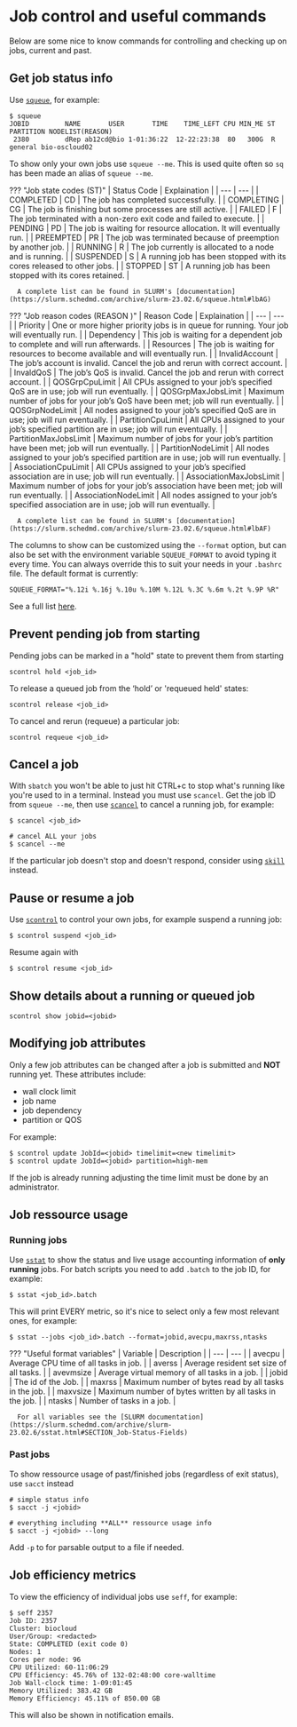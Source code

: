 # Job control and useful commands
Below are some nice to know commands for controlling and checking up on jobs, current and past.

## Get job status info
Use [`squeue`](https://slurm.schedmd.com/archive/slurm-23.02.6/squeue.html), for example:
```
$ squeue
JOBID         NAME       USER       TIME    TIME_LEFT CPU MIN_ME ST PARTITION NODELIST(REASON)
 2380         dRep ab12cd@bio 1-01:36:22  12-22:23:38  80   300G  R   general bio-oscloud02
```

To show only your own jobs use `squeue --me`. This is used quite often so `sq` has been made an alias of `squeue --me`.

??? "Job state codes (ST)"
      | Status	Code | Explaination |
      | --- | --- |
      | COMPLETED | CD | The job has completed successfully. |
      | COMPLETING | CG | The job is finishing but some processes are still active. |
      | FAILED | F | The job terminated with a non-zero exit code and failed to execute. |
      | PENDING | PD | The job is waiting for resource allocation. It will eventually run. |
      | PREEMPTED | PR | The job was terminated because of preemption by another job. |
      | RUNNING | R | The job currently is allocated to a node and is running. |
      | SUSPENDED | S | A running job has been stopped with its cores released to other jobs. |
      | STOPPED | ST | A running job has been stopped with its cores retained. |

      A complete list can be found in SLURM's [documentation](https://slurm.schedmd.com/archive/slurm-23.02.6/squeue.html#lbAG)

??? "Job reason codes (REASON )"
      | Reason Code | Explaination |
      | --- | --- |
      | Priority | One or more higher priority jobs is in queue for running. Your job will eventually run. |
      | Dependency | This job is waiting for a dependent job to complete and will run afterwards. |
      | Resources | The job is waiting for resources to become available and will eventually run. |
      | InvalidAccount | The job’s account is invalid. Cancel the job and rerun with correct account. |
      | InvaldQoS | The job’s QoS is invalid. Cancel the job and rerun with correct account. |
      | QOSGrpCpuLimit | All CPUs assigned to your job’s specified QoS are in use; job will run eventually. |
      | QOSGrpMaxJobsLimit | Maximum number of jobs for your job’s QoS have been met; job will run eventually. |
      | QOSGrpNodeLimit | All nodes assigned to your job’s specified QoS are in use; job will run eventually. |
      | PartitionCpuLimit | All CPUs assigned to your job’s specified partition are in use; job will run eventually. |
      | PartitionMaxJobsLimit | Maximum number of jobs for your job’s partition have been met; job will run eventually. |
      | PartitionNodeLimit | All nodes assigned to your job’s specified partition are in use; job will run eventually. |
      | AssociationCpuLimit | All CPUs assigned to your job’s specified association are in use; job will run eventually. |
      | AssociationMaxJobsLimit | Maximum number of jobs for your job’s association have been met; job will run eventually. |
      | AssociationNodeLimit | All nodes assigned to your job’s specified association are in use; job will run eventually. |

      A complete list can be found in SLURM's [documentation](https://slurm.schedmd.com/archive/slurm-23.02.6/squeue.html#lbAF)

The columns to show can be customized using the `--format` option, but can also be set with the environment variable `SQUEUE_FORMAT` to avoid typing it every time. You can always override this to suit your needs in your `.bashrc` file. The default format is currently:

```
SQUEUE_FORMAT="%.12i %.16j %.10u %.10M %.12L %.3C %.6m %.2t %.9P %R"
```

See a full list [here](https://slurm.schedmd.com/archive/slurm-23.02.6/squeue.html#OPT_format).

## Prevent pending job from starting
Pending jobs can be marked in a "hold" state to prevent them from starting
```
scontrol hold <job_id>
```

To release a queued job from the ‘hold’ or 'requeued held' states:
```
scontrol release <job_id>
```

To cancel and rerun (requeue) a particular job:
```
scontrol requeue <job_id>
```

## Cancel a job
With `sbatch` you won't be able to just hit CTRL+c to stop what's running like you're used to in a terminal. Instead you must use `scancel`. Get the job ID from `squeue --me`, then use [`scancel`](https://slurm.schedmd.com/archive/slurm-23.02.6/scancel.html) to cancel a running job, for example:
```
$ scancel <job_id>

# cancel ALL your jobs
$ scancel --me
```

If the particular job doesn't stop and doesn't respond, consider using [`skill`](https://slurm.schedmd.com/archive/slurm-23.02.6/skill.html) instead.

## Pause or resume a job
Use [`scontrol`](https://slurm.schedmd.com/archive/slurm-23.02.6/scontrol.html) to control your own jobs, for example suspend a running job:
```
$ scontrol suspend <job_id>
```

Resume again with
```
$ scontrol resume <job_id>
```

## Show details about a running or queued job
```
scontrol show jobid=<jobid>
```

## Modifying job attributes
Only a few job attributes can be changed after a job is submitted and **NOT** running yet. These attributes include:

 - wall clock limit
 - job name
 - job dependency
 - partition or QOS

For example:
```
$ scontrol update JobId=<jobid> timelimit=<new timelimit>
$ scontrol update JobId=<jobid> partition=high-mem
```

If the job is already running adjusting the time limit must be done by an administrator.

## Job ressource usage
### Running jobs
Use [`sstat`](https://slurm.schedmd.com/archive/slurm-23.02.6/sstat.html) to show the status and live usage accounting information of **only running** jobs. For batch scripts you need to add `.batch` to the job ID, for example:
```
$ sstat <job_id>.batch
```

This will print EVERY metric, so it's nice to select only a few most relevant ones, for example:

```
$ sstat --jobs <job_id>.batch --format=jobid,avecpu,maxrss,ntasks
```

??? "Useful format variables"
      | Variable | Description |
      | --- | --- |
      | avecpu | Average CPU time of all tasks in job. |
      | averss | Average resident set size of all tasks. |
      | avevmsize | Average virtual memory of all tasks in a job. |
      | jobid | The id of the Job. |
      | maxrss | Maximum number of bytes read by all tasks in the job. |
      | maxvsize | Maximum number of bytes written by all tasks in the job. |
      | ntasks | Number of tasks in a job. |
      
      For all variables see the [SLURM documentation](https://slurm.schedmd.com/archive/slurm-23.02.6/sstat.html#SECTION_Job-Status-Fields)

### Past jobs
To show ressource usage of past/finished jobs (regardless of exit status), use `sacct` instead

```
# simple status info
$ sacct -j <jobid>

# everything including **ALL** ressource usage info
$ sacct -j <jobid> --long
```

Add `-p` to for parsable output to a file if needed.

## Job efficiency metrics
To view the efficiency of individual jobs use `seff`, for example:

```
$ seff 2357
Job ID: 2357
Cluster: biocloud
User/Group: <redacted>
State: COMPLETED (exit code 0)
Nodes: 1
Cores per node: 96
CPU Utilized: 60-11:06:29
CPU Efficiency: 45.76% of 132-02:48:00 core-walltime
Job Wall-clock time: 1-09:01:45
Memory Utilized: 383.42 GB
Memory Efficiency: 45.11% of 850.00 GB
```

This will also be shown in notification emails.
